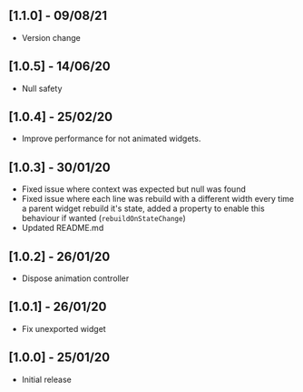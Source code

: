 ## [1.1.0] - 09/08/21
* Version change
## [1.0.5] - 14/06/20

* Null safety

## [1.0.4] - 25/02/20

* Improve performance for not animated widgets.

## [1.0.3] - 30/01/20
* Fixed issue where context was expected but null was found
* Fixed issue where each line was rebuild with a different width every time a parent widget rebuild it's state, added a property to enable this behaviour if wanted (```rebuildOnStateChange```)
* Updated README.md
  
## [1.0.2] - 26/01/20
* Dispose animation controller
  
## [1.0.1] - 26/01/20
* Fix unexported widget

## [1.0.0] - 25/01/20

* Initial release

